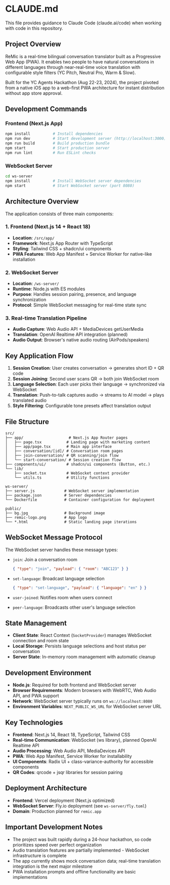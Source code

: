 # CLAUDE.md

This file provides guidance to Claude Code (claude.ai/code) when working with code in this repository.

## Project Overview

ReMic is a real-time bilingual conversation translator built as a Progressive Web App (PWA). It enables two people to have natural conversations in different languages through near-real-time voice translation with configurable style filters (YC Pitch, Neutral Pro, Warm & Slow).

Built for the YC Agents Hackathon (Aug 22-23, 2024), the project pivoted from a native iOS app to a web-first PWA architecture for instant distribution without app store approval.

## Development Commands

### Frontend (Next.js App)
```bash
npm install          # Install dependencies
npm run dev          # Start development server (http://localhost:3000)
npm run build        # Build production bundle
npm start            # Start production server
npm run lint         # Run ESLint checks
```

### WebSocket Server
```bash
cd ws-server
npm install          # Install WebSocket server dependencies
npm start            # Start WebSocket server (port 8080)
```

## Architecture Overview

The application consists of three main components:

### 1. Frontend (Next.js 14 + React 18)
- **Location**: `/src/app/`
- **Framework**: Next.js App Router with TypeScript
- **Styling**: Tailwind CSS + shadcn/ui components
- **PWA Features**: Web App Manifest + Service Worker for native-like installation

### 2. WebSocket Server
- **Location**: `/ws-server/`
- **Runtime**: Node.js with ES modules
- **Purpose**: Handles session pairing, presence, and language synchronization
- **Protocol**: Simple WebSocket messaging for real-time state sync

### 3. Real-time Translation Pipeline
- **Audio Capture**: Web Audio API + MediaDevices getUserMedia
- **Translation**: OpenAI Realtime API integration (planned)
- **Audio Output**: Browser's native audio routing (AirPods/speakers)

## Key Application Flow

1. **Session Creation**: User creates conversation → generates short ID + QR code
2. **Session Joining**: Second user scans QR → both join WebSocket room
3. **Language Selection**: Each user picks their language → synchronized via WebSocket
4. **Translation**: Push-to-talk captures audio → streams to AI model → plays translated audio
5. **Style Filtering**: Configurable tone presets affect translation output

## File Structure

```
src/
├── app/                    # Next.js App Router pages
│   ├── page.tsx           # Landing page with marketing content
│   ├── app/page.tsx       # Main app interface
│   ├── conversation/[id]/ # Conversation room pages
│   ├── join-conversation/ # QR scanning/join flow
│   └── start-conversation/ # Session creation flow
├── components/ui/         # shadcn/ui components (Button, etc.)
└── lib/
    ├── socket.tsx         # WebSocket context provider
    └── utils.ts           # Utility functions

ws-server/
├── server.js             # WebSocket server implementation
├── package.json          # Server dependencies
└── Dockerfile            # Container configuration for deployment

public/
├── bg.jpg                # Background image
├── remic-logo.png        # App logo
└── *.html                # Static landing page iterations
```

## WebSocket Message Protocol

The WebSocket server handles these message types:

- `join`: Join a conversation room
  ```json
  { "type": "join", "payload": { "room": "ABC123" } }
  ```

- `set-language`: Broadcast language selection
  ```json
  { "type": "set-language", "payload": { "language": "en" } }
  ```

- `user-joined`: Notifies room when users connect
- `peer-language`: Broadcasts other user's language selection

## State Management

- **Client State**: React Context (`SocketProvider`) manages WebSocket connection and room state
- **Local Storage**: Persists language selections and host status per conversation
- **Server State**: In-memory room management with automatic cleanup

## Development Environment

- **Node.js**: Required for both frontend and WebSocket server
- **Browser Requirements**: Modern browsers with WebRTC, Web Audio API, and PWA support
- **Network**: WebSocket server typically runs on `ws://localhost:8080`
- **Environment Variables**: `NEXT_PUBLIC_WS_URL` for WebSocket server URL

## Key Technologies

- **Frontend**: Next.js 14, React 18, TypeScript, Tailwind CSS
- **Real-time Communication**: WebSocket (ws library), planned OpenAI Realtime API
- **Audio Processing**: Web Audio API, MediaDevices API
- **PWA**: Web App Manifest, Service Worker for installability
- **UI Components**: Radix UI + class-variance-authority for accessible components
- **QR Codes**: qrcode + jsqr libraries for session pairing

## Deployment Architecture

- **Frontend**: Vercel deployment (Next.js optimized)
- **WebSocket Server**: Fly.io deployment (see `ws-server/fly.toml`)
- **Domain**: Production planned for `remic.app`

## Important Development Notes

- The project was built rapidly during a 24-hour hackathon, so code prioritizes speed over perfect organization
- Audio translation features are partially implemented - WebSocket infrastructure is complete
- The app currently shows mock conversation data; real-time translation integration is the next major milestone
- PWA installation prompts and offline functionality are basic implementations